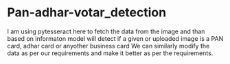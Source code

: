 # Pan-adhar-votar_detection
I am using pytesseract here to fetch the data from the image and than based on informaton model will detect if a given or uploaded image is a PAN card, adhar card or anyother business card
We can similarly modify the data as per our requirements and make it better as per the requirements. 
